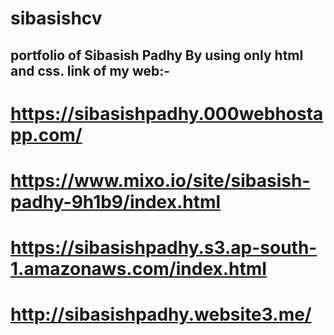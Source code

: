 # sibasishcv
portfolio of Sibasish Padhy 
By using only html and css.
link of my web:-
-------
# https://sibasishpadhy.000webhostapp.com/


# https://www.mixo.io/site/sibasish-padhy-9h1b9/index.html


# https://sibasishpadhy.s3.ap-south-1.amazonaws.com/index.html


# http://sibasishpadhy.website3.me/
